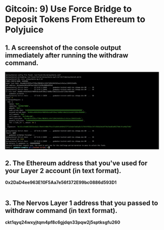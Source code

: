 # Gitcoin: 9) Use Force Bridge to Deposit Tokens From Ethereum to Polyjuice

## 1. A screenshot of the console output immediately after running the withdraw command.

![](1.png)


## 2. The Ethereum address that you've used for your Layer 2 account (in text format).

   <b>0x2DaD4ee963E10F5Aa7e56f372E99bc0886d593D1</b> <br><br>

## 3. The Nervos Layer 1 address that you passed to withdraw command (in text format).

  <b>ckt1qyq24wxyjtqm4pf8c6gjdqn33pqw2j5sptksgfu260</b> <br><br>
